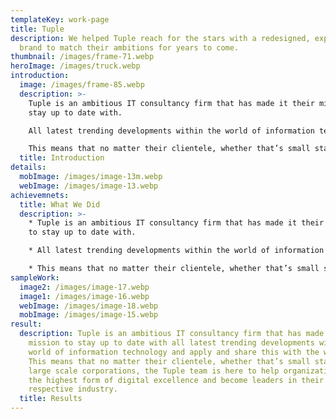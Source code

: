 ```yaml
---
templateKey: work-page
title: Tuple
description: We helped Tuple reach for the stars with a redesigned, expressive
  brand to match their ambitions for years to come.
thumbnail: /images/frame-71.webp
heroImage: /images/truck.webp
introduction:
  image: /images/frame-85.webp
  description: >-
    Tuple is an ambitious IT consultancy firm that has made it their mission to
    stay up to date with.

    All latest trending developments within the world of information technology and apply and share this with the world. 

    This means that no matter their clientele, whether that’s small startups or large scale corporations, the Tuple team is here to help organizations reach the highest form of digital excellence and become leaders in their respective industry.
  title: Introduction
details:
  mobImage: /images/image-13m.webp
  webImage: /images/image-13.webp
achievemnets:
  title: What We Did
  description: >-
    * Tuple is an ambitious IT consultancy firm that has made it their mission
    to stay up to date with.

    * All latest trending developments within the world of information technology and apply and share this with the world. 

    * This means that no matter their clientele, whether that’s small startups or large scale corporations, the Tuple team is here to help organizations reach the highest form of digital excellence and become leaders in their respective industry.
sampleWork:
  image2: /images/image-17.webp
  image1: /images/image-16.webp
  webImage: /images/image-18.webp
  mobImage: /images/image-15.webp
result:
  description: Tuple is an ambitious IT consultancy firm that has made it their
    mission to stay up to date with all latest trending developments within the
    world of information technology and apply and share this with the world.
    This means that no matter their clientele, whether that’s small startups or
    large scale corporations, the Tuple team is here to help organizations reach
    the highest form of digital excellence and become leaders in their
    respective industry.
  title: Results
---
```

